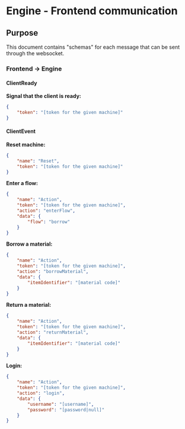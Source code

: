 # Engine - Frontend communication

## Purpose

This document contains "schemas" for each message that can be sent through the websocket.

### Frontend -> Engine

#### ClientReady

**Signal that the client is ready:**

```json
{
    "token": "[token for the given machine]"
}
```

#### ClientEvent

**Reset machine:**

```json
{
    "name": "Reset",
    "token": "[token for the given machine]"
}
```

**Enter a flow:**
```json
{
    "name": "Action",
    "token": "[token for the given machine]",
    "action": "enterFlow",
    "data": {
        "flow": "borrow"
    }
}
```

**Borrow a material:**
```json
{
    "name": "Action",
    "token": "[token for the given machine]",
    "action": "borrowMaterial",
    "data": {
        "itemIdentifier": "[material code]"
    }
}
```

**Return a material:**
```json
{
    "name": "Action",
    "token": "[token for the given machine]",
    "action": "returnMaterial",
    "data": {
        "itemIdentifier": "[material code]"
    }
}
```

**Login:**
```json
{
    "name": "Action",
    "token": "[token for the given machine]",
    "action": "login",
    "data": {
        "username": "[username]",
        "password": "[password|null]"
    }
}
```
